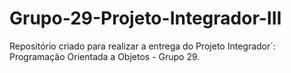 # Grupo-29-Projeto-Integrador-III
Repositório criado para realizar a entrega do Projeto Integrador´: Programação Orientada a Objetos - Grupo 29. 
